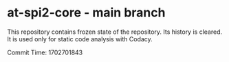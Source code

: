 # at-spi2-core - main branch

This repository contains frozen state of the repository.
Its history is cleared. It is used only for static code
analysis with Codacy.

Commit Time: 1702701843